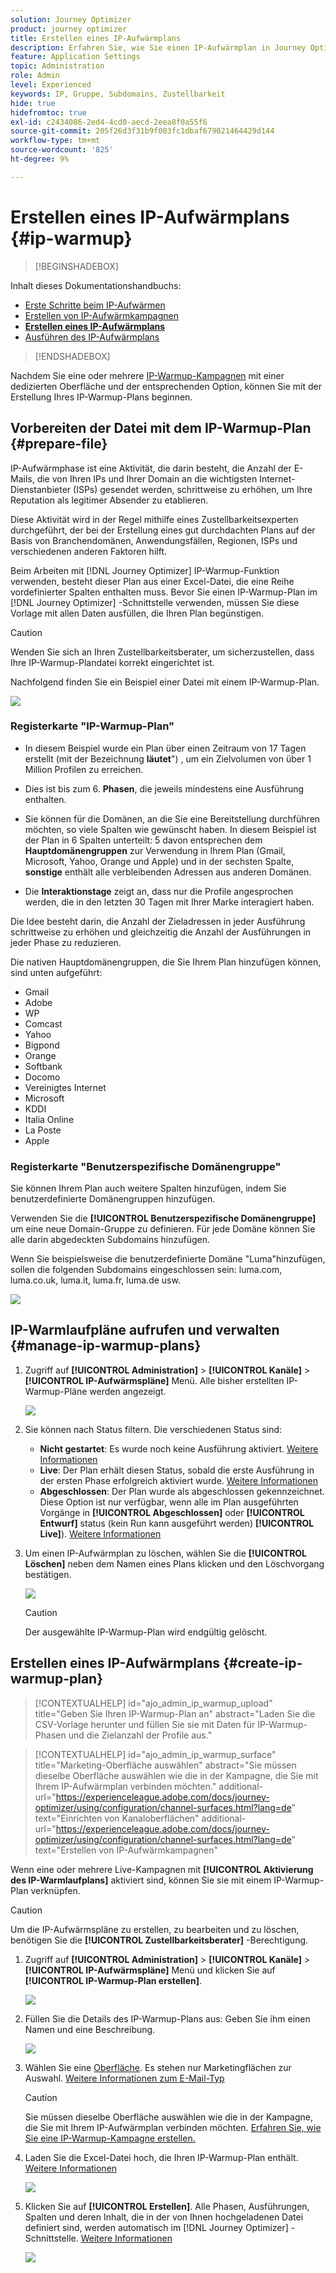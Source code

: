 ```yaml
---
solution: Journey Optimizer
product: journey optimizer
title: Erstellen eines IP-Aufwärmplans
description: Erfahren Sie, wie Sie einen IP-Aufwärmplan in Journey Optimizer erstellen
feature: Application Settings
topic: Administration
role: Admin
level: Experienced
keywords: IP, Gruppe, Subdomains, Zustellbarkeit
hide: true
hidefromtoc: true
exl-id: c2434086-2ed4-4cd0-aecd-2eea8f0a55f6
source-git-commit: 205f26d3f31b9f003fc1dbaf679021464429d144
workflow-type: tm+mt
source-wordcount: '825'
ht-degree: 9%

---
```


# Erstellen eines IP-Aufwärmplans {#ip-warmup}

>[!BEGINSHADEBOX]

Inhalt dieses Dokumentationshandbuchs:

* [Erste Schritte beim IP-Aufwärmen](ip-warmup-gs.md)
* [Erstellen von IP-Aufwärmkampagnen](ip-warmup-campaign.md)
* **[Erstellen eines IP-Aufwärmplans](ip-warmup-plan.md)**
* [Ausführen des IP-Aufwärmplans](ip-warmup-execution.md)

>[!ENDSHADEBOX]

Nachdem Sie eine oder mehrere [IP-Warmup-Kampagnen](ip-warmup-campaign.md) mit einer dedizierten Oberfläche und der entsprechenden Option, können Sie mit der Erstellung Ihres IP-Warmup-Plans beginnen.

## Vorbereiten der Datei mit dem IP-Warmup-Plan {#prepare-file}

IP-Aufwärmphase ist eine Aktivität, die darin besteht, die Anzahl der E-Mails, die von Ihren IPs und Ihrer Domain an die wichtigsten Internet-Dienstanbieter (ISPs) gesendet werden, schrittweise zu erhöhen, um Ihre Reputation als legitimer Absender zu etablieren.

Diese Aktivität wird in der Regel mithilfe eines Zustellbarkeitsexperten durchgeführt, der bei der Erstellung eines gut durchdachten Plans auf der Basis von Branchendomänen, Anwendungsfällen, Regionen, ISPs und verschiedenen anderen Faktoren hilft.

Beim Arbeiten mit [!DNL Journey Optimizer] IP-Warmup-Funktion verwenden, besteht dieser Plan aus einer Excel-Datei, die eine Reihe vordefinierter Spalten enthalten muss. Bevor Sie einen IP-Warmup-Plan im [!DNL Journey Optimizer] -Schnittstelle verwenden, müssen Sie diese Vorlage mit allen Daten ausfüllen, die Ihren Plan begünstigen.

>[!CAUTION]
>
>Wenden Sie sich an Ihren Zustellbarkeitsberater, um sicherzustellen, dass Ihre IP-Warmup-Plandatei korrekt eingerichtet ist.

Nachfolgend finden Sie ein Beispiel einer Datei mit einem IP-Warmup-Plan.

![](assets/ip-warmup-sample-file.png)

### Registerkarte &quot;IP-Warmup-Plan&quot;

* In diesem Beispiel wurde ein Plan über einen Zeitraum von 17 Tagen erstellt (mit der Bezeichnung **läutet**&quot;) , um ein Zielvolumen von über 1 Million Profilen zu erreichen.

* Dies ist bis zum 6. **Phasen**, die jeweils mindestens eine Ausführung enthalten.

* Sie können für die Domänen, an die Sie eine Bereitstellung durchführen möchten, so viele Spalten wie gewünscht haben. In diesem Beispiel ist der Plan in 6 Spalten unterteilt: 5 davon entsprechen dem **Hauptdomänengruppen** zur Verwendung in Ihrem Plan (Gmail, Microsoft, Yahoo, Orange und Apple) und in der sechsten Spalte, **sonstige** enthält alle verbleibenden Adressen aus anderen Domänen.
* Die **Interaktionstage** zeigt an, dass nur die Profile angesprochen werden, die in den letzten 30 Tagen mit Ihrer Marke interagiert haben.

Die Idee besteht darin, die Anzahl der Zieladressen in jeder Ausführung schrittweise zu erhöhen und gleichzeitig die Anzahl der Ausführungen in jeder Phase zu reduzieren.

Die nativen Hauptdomänengruppen, die Sie Ihrem Plan hinzufügen können, sind unten aufgeführt:

* Gmail
* Adobe
* WP
* Comcast
* Yahoo
* Bigpond
* Orange
* Softbank
* Docomo
* Vereinigtes Internet
* Microsoft
* KDDI
* Italia Online
* La Poste
* Apple

### Registerkarte &quot;Benutzerspezifische Domänengruppe&quot;

Sie können Ihrem Plan auch weitere Spalten hinzufügen, indem Sie benutzerdefinierte Domänengruppen hinzufügen.

Verwenden Sie die **[!UICONTROL Benutzerspezifische Domänengruppe]** um eine neue Domain-Gruppe zu definieren. Für jede Domäne können Sie alle darin abgedeckten Subdomains hinzufügen.<!--TBC-->

Wenn Sie beispielsweise die benutzerdefinierte Domäne &quot;Luma&quot;hinzufügen, sollen die folgenden Subdomains eingeschlossen sein: luma.com, luma.co.uk, luma.it, luma.fr, luma.de usw.

![](assets/ip-warmup-sample-file-custom.png)

## IP-Warmlaufpläne aufrufen und verwalten {#manage-ip-warmup-plans}

1. Zugriff auf **[!UICONTROL Administration]** > **[!UICONTROL Kanäle]** > **[!UICONTROL IP-Aufwärmspläne]** Menü. Alle bisher erstellten IP-Warmup-Pläne werden angezeigt.

   ![](assets/ip-warmup-filter-list.png)

1. Sie können nach Status filtern. Die verschiedenen Status sind:

   * **Nicht gestartet**: Es wurde noch keine Ausführung aktiviert. [Weitere Informationen](ip-warmup-execution.md#define-runs)
   * **Live**: Der Plan erhält diesen Status, sobald die erste Ausführung in der ersten Phase erfolgreich aktiviert wurde. [Weitere Informationen](ip-warmup-execution.md#define-runs)
   * **Abgeschlossen**: Der Plan wurde als abgeschlossen gekennzeichnet. Diese Option ist nur verfügbar, wenn alle im Plan ausgeführten Vorgänge in **[!UICONTROL Abgeschlossen]** oder **[!UICONTROL Entwurf]** status (kein Run kann ausgeführt werden) **[!UICONTROL Live]**). [Weitere Informationen](ip-warmup-execution.md#mark-as-completed)
     <!--* **Paused**: to check (user action)-->

1. Um einen IP-Aufwärmplan zu löschen, wählen Sie die **[!UICONTROL Löschen]** neben dem Namen eines Plans klicken und den Löschvorgang bestätigen.

   ![](assets/ip-warmup-delete-plan.png)

   >[!CAUTION]
   >
   >Der ausgewählte IP-Warmup-Plan wird endgültig gelöscht.

## Erstellen eines IP-Aufwärmplans {#create-ip-warmup-plan}

>[!CONTEXTUALHELP]
>id="ajo_admin_ip_warmup_upload"
>title="Geben Sie Ihren IP-Warmup-Plan an"
>abstract="Laden Sie die CSV-Vorlage herunter und füllen Sie sie mit Daten für IP-Warmup-Phasen und die Zielanzahl der Profile aus."

>[!CONTEXTUALHELP]
>id="ajo_admin_ip_warmup_surface"
>title="Marketing-Oberfläche auswählen"
>abstract="Sie müssen dieselbe Oberfläche auswählen wie die in der Kampagne, die Sie mit Ihrem IP-Aufwärmplan verbinden möchten."
>additional-url="https://experienceleague.adobe.com/docs/journey-optimizer/using/configuration/channel-surfaces.html?lang=de" text="Einrichten von Kanaloberflächen"
>additional-url="https://experienceleague.adobe.com/docs/journey-optimizer/using/configuration/channel-surfaces.html?lang=de" text="Erstellen von IP-Aufwärmkampagnen"

Wenn eine oder mehrere Live-Kampagnen mit **[!UICONTROL Aktivierung des IP-Warmlaufplans]** aktiviert sind, können Sie sie mit einem IP-Warmup-Plan verknüpfen.

>[!CAUTION]
>
>Um die IP-Aufwärmspläne zu erstellen, zu bearbeiten und zu löschen, benötigen Sie die **[!UICONTROL Zustellbarkeitsberater]** -Berechtigung. <!--Learn more on managing [!DNL Journey Optimizer] users' access rights in [this section](../administration/permissions-overview.md).-->

1. Zugriff auf **[!UICONTROL Administration]** > **[!UICONTROL Kanäle]** > **[!UICONTROL IP-Aufwärmspläne]** Menü und klicken Sie auf **[!UICONTROL IP-Warmup-Plan erstellen]**.

   ![](assets/ip-warmup-create-plan.png)

1. Füllen Sie die Details des IP-Warmup-Plans aus: Geben Sie ihm einen Namen und eine Beschreibung.

   ![](assets/ip-warmup-plan-details.png)

1. Wählen Sie eine [Oberfläche](channel-surfaces.md). Es stehen nur Marketingflächen zur Auswahl. [Weitere Informationen zum E-Mail-Typ](../email/email-settings.md#email-type)

   >[!CAUTION]
   >
   >Sie müssen dieselbe Oberfläche auswählen wie die in der Kampagne, die Sie mit Ihrem IP-Aufwärmplan verbinden möchten. [Erfahren Sie, wie Sie eine IP-Warmup-Kampagne erstellen.](ip-warmup-campaign.md)

1. Laden Sie die Excel-Datei hoch, die Ihren IP-Warmup-Plan enthält. [Weitere Informationen](#prepare-file)

   <!--
    You can also download the Excel template from the [!DNL Journey Optimizer] user interface and upload it after filling it with the IP warmup details.-->

   ![](assets/ip-warmup-upload-success.png)

1. Klicken Sie auf **[!UICONTROL Erstellen]**. Alle Phasen, Ausführungen, Spalten und deren Inhalt, die in der von Ihnen hochgeladenen Datei definiert sind, werden automatisch im [!DNL Journey Optimizer] -Schnittstelle. [Weitere Informationen](ip-warmup-execution.md)

   ![](assets/ip-warmup-plan-uploaded.png)
